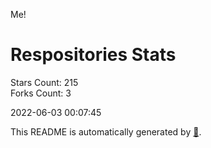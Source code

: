 Me!

# Respositories Stats
Stars Count: 215  
Forks Count: 3

2022-06-03 00:07:45  

This README is automatically generated by [🐰](https://github.com/rnitta/rnitta).
